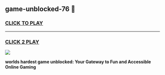 
## game-unblocked-76 👋
<h3>
<a href="https://premium.freeplayer.one?title=game-unblocked-76&ref=14F">CLICK TO PLAY</a></h3>
<hr>

<h3>
<a href="https://premium.freeplayer.one?title=game-unblocked-76&ref=14F">CLICK 2 PLAY</a>
  
</h3>

<a href="https://premium.freeplayer.one?title=game-unblocked-76&ref=12F/"><img src="https://clearcache.store/games.png"></a>


**worlds hardest game unblocked: Your Gateway to Fun and Accessible Online Gaming**
